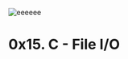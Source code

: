 ![eeeeee](https://github.com/El-gibbor/alx-low_level_programming/assets/107848793/71a1a67e-bb2a-4fad-bc78-1dce31867b26)
# 0x15. C - File I/O
